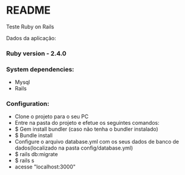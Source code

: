 # README

Teste Ruby on Rails

Dados da aplicação:

### Ruby version - 2.4.0

### System dependencies:
* Mysql
* Rails

### Configuration:
* Clone o projeto para o seu PC
* Entre na pasta do projeto e efetue os seguintes comandos:
 * $ Gem install bundler (caso não tenha o bundler instalado)
 * $ Bundle install
 * Configure o arquivo database.yml com os seus dados de banco de dados(localizado na pasta config/database.yml)
 * $ rails db:migrate
 * $ rails s
 * acesse "localhost:3000"

